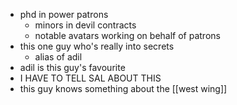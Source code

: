 - phd in power patrons
	- minors in devil contracts
	- notable avatars working on behalf of patrons
- this one guy who's really into secrets
	- alias of adil
- adil is this guy's favourite
- I HAVE TO TELL SAL ABOUT THIS
- this guy knows something about the [[west wing]]